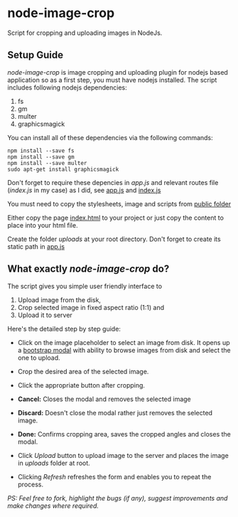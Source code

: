 # node-image-crop
Script for cropping and uploading images in NodeJs. 


## Setup Guide
*node-image-crop* is image cropping and uploading plugin for nodejs based application so as a first step, you must have nodejs installed. The script includes following nodejs dependencies:

1.	fs
2.	gm
3.	multer
4.	graphicsmagick

You can install all of these dependencies via the following commands:
```
npm install --save fs
npm install --save gm
npm install --save multer
sudo apt-get install graphicsmagick
```

Don't forget to require these depencies in *app.js* and relevant routes file (*index.js* in my case) as I did, see [app.js](https://github.com/RedBuffer/node-image-crop/blob/master/app.js) and [index.js](https://github.com/RedBuffer/node-image-crop/blob/master/routes/index.js)

You must need to copy the stylesheets, image and scripts from [public folder](https://github.com/RedBuffer/node-image-crop/tree/master/public)

Either copy the page [index.html](https://raw.githubusercontent.com/RedBuffer/node-image-crop/master/views/index.jade) to your project or just copy the content to place into your html file.

Create the folder *uploads* at your root directory. Don't forget to create its static path in [app.js](https://github.com/RedBuffer/node-image-crop/blob/master/app.js)


## What exactly *node-image-crop* do?
The script gives you simple user friendly interface to

1.	Upload image from the disk,
2.	Crop selected image in fixed aspect ratio (1:1) and
3.	Upload it to server

Here's the detailed step by step guide:

-	Click on the image placeholder to select an image from disk. It opens up a [bootstrap modal](http://getbootstrap.com/javascript/#modals) with ability to browse images from disk and select the one to upload.

-	Crop the desired area of the selected image.

-	Click the appropriate button after cropping. 
  -	**Cancel:** Closes the modal and removes the selected image
  -	**Discard:** Doesn't close the modal rather just removes the selected image. 
  -	**Done:** Confirms cropping area, saves the cropped angles and closes the modal.

-	Click *Upload* button to upload image to the server and places the image in *uploads* folder at root.

- 	Clicking *Refresh* refreshes the form and enables you to repeat the process.



*PS: Feel free to fork, highlight the bugs (if any), suggest improvements and make changes where required.*